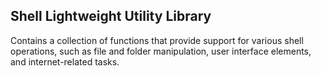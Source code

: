 ## Shell Lightweight Utility Library

Contains a collection of functions that provide support for various shell
operations, such as file and folder manipulation, user interface elements, and
internet-related tasks.
